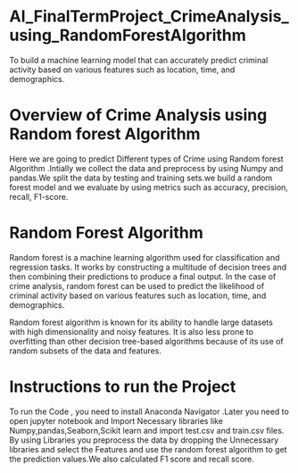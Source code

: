 # AI_FinalTermProject_CrimeAnalysis_using_RandomForestAlgorithm
To build a machine learning model that can accurately predict criminal activity based on various features such as location, time, and demographics.

# Overview of Crime Analysis using Random forest Algorithm
Here we are going to predict Different types of Crime using Random forest Algorithm .Intially we collect the data and preprocess by using Numpy and pandas.We split the data by testing and training sets.we build a random forest model and we evaluate by using metrics such as accuracy, precision, recall, F1-score.

# Random Forest Algorithm
Random forest is a machine learning algorithm used for classification and regression tasks. It works by constructing a multitude of decision trees and then combining their predictions to produce a final output. In the case of crime analysis, random forest can be used to predict the likelihood of criminal activity based on various features such as location, time, and demographics.

Random forest algorithm is known for its ability to handle large datasets with high dimensionality and noisy features. It is also less prone to overfitting than other decision tree-based algorithms because of its use of random subsets of the data and features.

# Instructions to run the Project
To run the Code , you need to install Anaconda Navigator .Later you need to open jupyter notebook and Import Necessary libraries like Numpy,pandas,Seaborn,Scikit learn and import test.csv and train.csv files. By using Libraries you preprocess the data by dropping the Unnecessary libraries and select the Features and use the random forest algorithm to get the prediction values.We also calculated F1 score and recall score.
